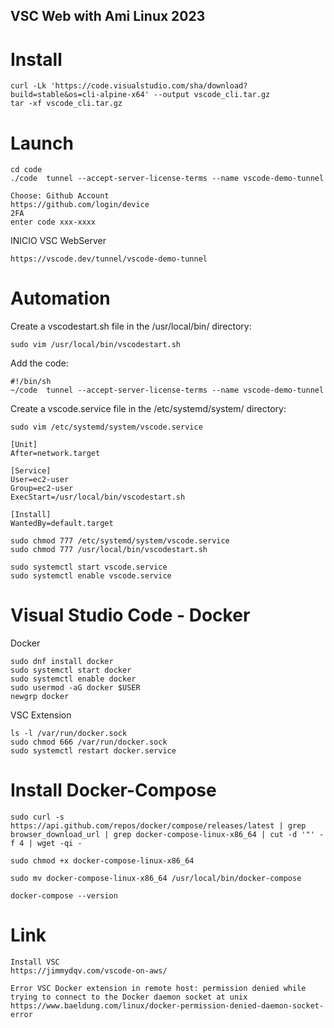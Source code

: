 ## VSC Web with Ami Linux 2023

# Install
```
curl -Lk 'https://code.visualstudio.com/sha/download?build=stable&os=cli-alpine-x64' --output vscode_cli.tar.gz
tar -xf vscode_cli.tar.gz
```

# Launch
```
cd code
./code  tunnel --accept-server-license-terms --name vscode-demo-tunnel
```
```
Choose: Github Account
https://github.com/login/device 
2FA
enter code xxx-xxxx
```
INICIO VSC WebServer
```
https://vscode.dev/tunnel/vscode-demo-tunnel
```

# Automation
Create a vscodestart.sh file in the /usr/local/bin/ directory:
```
sudo vim /usr/local/bin/vscodestart.sh
```
Add the code:
```
#!/bin/sh
~/code  tunnel --accept-server-license-terms --name vscode-demo-tunnel
```
Create a vscode.service file in the /etc/systemd/system/ directory:
```
sudo vim /etc/systemd/system/vscode.service
```
```
[Unit]
After=network.target

[Service]
User=ec2-user
Group=ec2-user
ExecStart=/usr/local/bin/vscodestart.sh

[Install]
WantedBy=default.target
```

```
sudo chmod 777 /etc/systemd/system/vscode.service
sudo chmod 777 /usr/local/bin/vscodestart.sh

sudo systemctl start vscode.service
sudo systemctl enable vscode.service
```

# Visual Studio Code - Docker
Docker 
```
sudo dnf install docker
sudo systemctl start docker
sudo systemctl enable docker
sudo usermod -aG docker $USER
newgrp docker
```
VSC Extension
```
ls -l /var/run/docker.sock
sudo chmod 666 /var/run/docker.sock
sudo systemctl restart docker.service
```

# Install Docker-Compose
```
sudo curl -s https://api.github.com/repos/docker/compose/releases/latest | grep browser_download_url | grep docker-compose-linux-x86_64 | cut -d '"' -f 4 | wget -qi -
```
```
sudo chmod +x docker-compose-linux-x86_64
```
```
sudo mv docker-compose-linux-x86_64 /usr/local/bin/docker-compose
```
```
docker-compose --version
```



# Link
```
Install VSC
https://jimmydqv.com/vscode-on-aws/

Error VSC Docker extension in remote host: permission denied while trying to connect to the Docker daemon socket at unix
https://www.baeldung.com/linux/docker-permission-denied-daemon-socket-error
```
